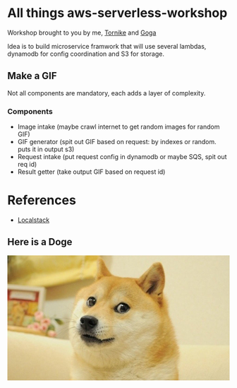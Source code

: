 # All things aws-serverless-workshop

Workshop brought to you by me, [Tornike](https://github.com/tokotokosd) and [Goga](https://github.com/Goga364)

Idea is to build microservice framwork that will use several lambdas, dynamodb for config coordination and S3 for storage.

## Make a GIF
Not all components are mandatory, each adds a layer of complexity.
### Components
- Image intake (maybe crawl internet to get random images for random GIF)
- GIF generator (spit out GIF based on request: by indexes or random. puts it in output s3)
- Request intake (put request config in dynamodb or maybe SQS, spit out req id)
- Result getter (take output GIF based on request id)

# References
- [Localstack](https://localstack.cloud/)

## Here is a Doge

![doge](./.images/doge.jpg)
